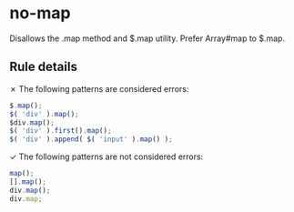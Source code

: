 # no-map

Disallows the .map method and $.map utility. Prefer Array#map to $.map.

## Rule details

✗ The following patterns are considered errors:
```js
$.map();
$( 'div' ).map();
$div.map();
$( 'div' ).first().map();
$( 'div' ).append( $( 'input' ).map() );
```

✓ The following patterns are not considered errors:
```js
map();
[].map();
div.map();
div.map;
```
